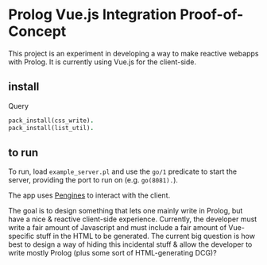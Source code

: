 # Prolog Vue.js Integration Proof-of-Concept

This project is an experiment in developing a way to make reactive webapps with Prolog.
It is currently using Vue.js for the client-side.

## install

Query

```prolog
pack_install(css_write).
pack_install(list_util).
```

## to run

To run, load `example_server.pl` and use the `go/1` predicate to start the server, providing the port to run on (e.g. `go(8081).`).

The app uses [Pengines][pengines] to interact with the client.

The goal is to design something that lets one mainly write in Prolog, but have a nice & reactive client-side experience.
Currently, the developer must write a fair amount of Javascript and must include a fair amount of Vue-specific stuff in the HTML to be generated.
The current big question is how best to design a way of hiding this incidental stuff & allow the developer to write mostly Prolog (plus some sort of HTML-generating DCG)?

  [pengines]: http://www.swi-prolog.org/pldoc/doc_for?object=section(%27packages/pengines.html%27)
